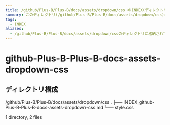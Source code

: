 ```yaml
---
title: /github/Plus-B/Plus-B/docs/assets/dropdown/css のINDEX(ディレクトリ概要)
summary: このディレクトリ(/github/Plus-B/Plus-B/docs/assets/dropdown/css)は[TODO:XXXX(このディレクトリに保存するファイルの説明を書く)]を格納する場所です。
tags:
  - INDEX
aliases:
  - /github/Plus-B/Plus-B/docs/assets/dropdown/cssのディレクトリに格納されている資料について(INDEX:索引)
---
```


# github-Plus-B-Plus-B-docs-assets-dropdown-css

## ディレクトリ構成

/github/Plus-B/Plus-B/docs/assets/dropdown/css
.
├── INDEX_github-Plus-B-Plus-B-docs-assets-dropdown-css.md
└── style.css

1 directory, 2 files


